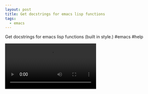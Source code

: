 ```yaml
---
layout: post
title: Get docstrings for emacs lisp functions
tags:
  - emacs
---
```


Get docstrings for emacs lisp functions (built in style.) #emacs #help

<video controls autoplay>
  <source src="/public/videos/758306955123232769.mp4" type="video/mp4">
    Sorry your browser does not support the video tag, maybe time to upgrade?
</video>
